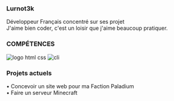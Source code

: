 ### **Lurnot3k**

Développeur Français concentré sur ses projet<br />
J'aime bien coder, c'est un loisir que j'aime beaucoup pratiquer.

### **COMPÉTENCES**

![logo html css](https://api1.iloveimg.com/v1/download/9t0s7q77l4fsh7mzkt4v39m54lsww781rn3btjqdnrjfh0f3z40kn2vlzAz7gjmk7wfllmdfAb54r4A98w2wfvdm47ddr0vvdls1303Abt8ptc7zn9v7kcng8b11ggd9ht9x311glpc2s2fmq5nk1m9f4l8p81mk387shgyx01ldhj8ydq21)       ![cli](https://api6.iloveimg.com/v1/download/hmAn0943AxzxAcyy3d9lt9j40wbvhggzl7292g4trzp30slxsnbx4h2krv9h798nj7gc5hgb1kx0jbxA934st5Aly2gfck6m03wbk8jr2b44cA19kf6Adhfk64n5c9mtrhn2gjrpq06wsb4Afln9m5c7qg49kd2mny66n0rgwgz2gv1w503q)

### **Projets actuels**

• Concevoir un site web pour ma Faction Paladium
<br />• Faire un serveur Minecraft 
